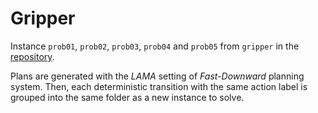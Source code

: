 # Gripper

Instance `prob01`, `prob02`, `prob03`, `prob04` and `prob05` from `gripper` in the [repository](https://github.com/aibasel/downward-benchmarks/tree/master/gripper).

Plans are generated with the *LAMA* setting of *Fast-Downward* planning system. Then, each deterministic transition with the same action label is grouped into the same folder as a new instance to solve.
